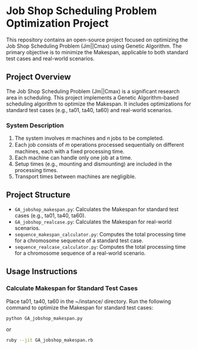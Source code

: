 # Job Shop Scheduling Problem Optimization Project

This repository contains an open-source project focused on optimizing the Job Shop Scheduling Problem (Jm||Cmax) using Genetic Algorithm. The primary objective is to minimize the Makespan, applicable to both standard test cases and real-world scenarios.

## Project Overview

The Job Shop Scheduling Problem (Jm||Cmax) is a significant research area in scheduling. This project implements a Genetic Algorithm-based scheduling algorithm to optimize the Makespan. It includes optimizations for standard test cases (e.g., ta01, ta40, ta60) and real-world scenarios.

### System Description

1. The system involves 𝑚 machines and 𝑛 jobs to be completed.
2. Each job consists of 𝑚 operations processed sequentially on different machines, each with a fixed processing time.
3. Each machine can handle only one job at a time.
4. Setup times (e.g., mounting and dismounting) are included in the processing times.
5. Transport times between machines are negligible.

## Project Structure

- `GA_jobshop_makespan.py`: Calculates the Makespan for standard test cases (e.g., ta01, ta40, ta60).
- `GA_jobshop_realcase.py`: Calculates the Makespan for real-world scenarios.
- `sequence_makespan_calculator.py`: Computes the total processing time for a chromosome sequence of a standard test case.
- `sequence_realcase_calculator.py`: Computes the total processing time for a chromosome sequence of a real-world scenario.

## Usage Instructions

### Calculate Makespan for Standard Test Cases

Place ta01, ta40, ta60 in the ~/instance/ directory. Run the following command to optimize the Makespan for standard test cases:

```bash
python GA_jobshop_makespan.py
```

or

```bash
ruby --jit GA_jobshop_makespan.rb
```
